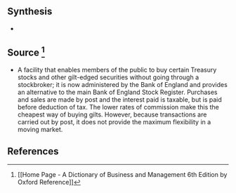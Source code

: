 ## Synthesis
- 
## Source [^1]
- A facility that enables members of the public to buy certain Treasury stocks and other gilt-edged securities without going through a stockbroker; it is now administered by the Bank of England and provides an alternative to the main Bank of England Stock Register. Purchases and sales are made by post and the interest paid is taxable, but is paid before deduction of tax. The lower rates of commission make this the cheapest way of buying gilts. However, because transactions are carried out by post, it does not provide the maximum flexibility in a moving market.
## References

[^1]: [[Home Page - A Dictionary of Business and Management 6th Edition by Oxford Reference]]